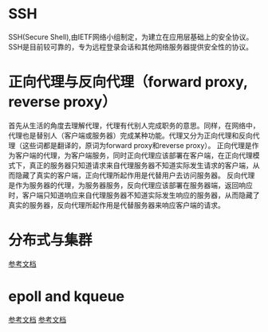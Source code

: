 # SSH
SSH(Secure Shell),由IETF网络小组制定，为建立在应用层基础上的安全协议。SSH是目前较可靠的，专为远程登录会话和其他网络服务器提供安全性的协议。

# 正向代理与反向代理（forward proxy, reverse proxy）
首先从生活的角度去理解代理，代理有代别人完成职务的意思。同样，在网络中，代理也是替别人（客户端或服务器）完成某种功能。代理又分为正向代理和反向代理（这些词都是翻译的，原词为forward proxy和reverse proxy）。
正向代理是作为客户端的代理，为客户端服务，同时正向代理应该部署在客户端，在正向代理模式下，真正的服务器只知道请求来自代理服务器不知道实际发生请求的客户端，从而隐藏了真实的客户端，正向代理所起作用是代替用户去访问服务器。
反向代理是作为服务器的代理，为服务器服务，反向代理应该部署在服务器端，返回响应时，客户端只知道响应来自代理服务器不知道实际发生响应的服务器，从而隐藏了真实的服务器，反向代理所起作用是代替服务器来响应客户端的请求。

# 分布式与集群
[参考文档](http://www.cnblogs.com/aspirant/p/5697807.html)

# epoll and kqueue
[参考文档](https://www.cnblogs.com/FG123/p/5256553.html)
[参考文档](https://www.cnblogs.com/linganxiong/p/5583415.html)